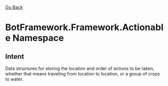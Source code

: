 [Go Back](../../../REFERENCE.md)

# BotFramework.Framework.Actionable Namespace

## Intent

Data structures for storing the location and order of actions to be taken, whether that means traveling from location to location, or a group of crops to water.